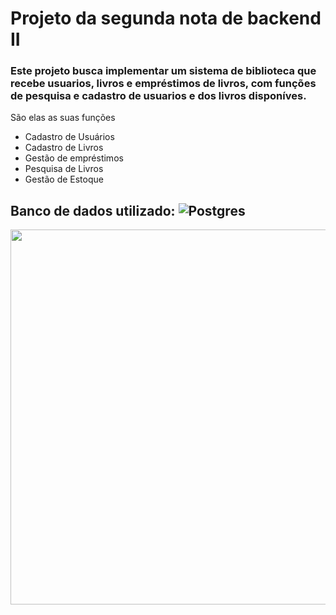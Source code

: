 # Projeto da segunda nota de backend II

### Este projeto busca implementar um sistema de biblioteca que recebe usuarios, livros e empréstimos de livros, com funções de pesquisa e cadastro de usuarios e dos livros disponíves.

São elas as suas funções

<ul>
  <li>Cadastro de Usuários</li>
  <li>Cadastro de Livros</li>
  <li>Gestão de empréstimos</li>
  <li>Pesquisa de Livros</li>
  <li>Gestão de Estoque</li>
</ul>

## Banco de dados utilizado: ![Postgres](https://img.shields.io/badge/postgres-%23316192.svg?style=for-the-badge&logo=postgresql&logoColor=white)

<div align=center>
  <img height="600px" width="900px"  src="https://64.media.tumblr.com/4031377a2ceffca877697e614c109483/tumblr_mo34cfdAoa1qd40beo1_500.gif">
</div>
